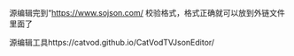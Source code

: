 源编辑完到“https://www.sojson.com/ 校验格式，格式正确就可以放到外链文件里面了

源编辑工具https://catvod.github.io/CatVodTVJsonEditor/
